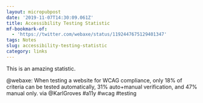 ```yaml
---
layout: micropubpost
date: '2019-11-07T14:30:09.061Z'
title: Accessibility Testing Statistic
mf-bookmark-of:
  - 'https://twitter.com/webaxe/status/1192447675129401347'
tags: Notes
slug: accessibility-testing-statistic
category: links
---
```

This is an amazing statistic.

@webaxe: When testing a website for WCAG compliance, only 18% of criteria can be tested automatically, 31% auto+manual verification, and 47% manual only. via @KarlGroves #a11y #wcag #testing
